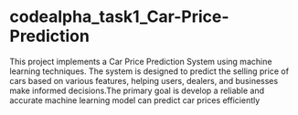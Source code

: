 # codealpha_task1_Car-Price-Prediction
This project implements a Car Price Prediction System using machine learning techniques. The system is designed to predict the selling price of cars based on various features, helping users, dealers, and businesses make informed decisions.The primary goal is  develop a reliable and accurate machine learning model  can predict car prices efficiently
